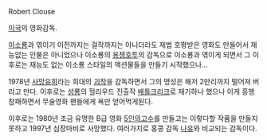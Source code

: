 Robert Clouse  

[미국](%EB%AF%B8%EA%B5%AD.md)의 영화감독.

[이소룡](%EC%9D%B4%EC%86%8C%EB%A3%A1.md)과 엮이기 이전까지는 걸작까지는 아니더라도 제법 호평받은 영화도
만들어서 재능없는 인물은 아니었으나 이소룡의 [용쟁호투](%EC%9A%A9%EC%9F%81%ED%98%B8%ED%88%AC.md)의
감독으로 이소룡과 엮이게 되면서 그 이후로는 재능도 없는 이소룡 스타일의 액션물들을 만들기 시작했으나...

1978년 [사망유희](%EC%82%AC%EB%A7%9D%EC%9C%A0%ED%9D%AC.md)라는 희대의
[괴작](%EA%B4%B4%EC%9E%91.md)을 감독하면서 그의 명성은 해저 2만리까지 떨어져 버리고 만다. 이후로는
[성룡](%EC%84%B1%EB%A3%A1.md)의 헐리우드 진출작 [배틀크리크](%EB%B0%B0%ED%8B%80%20%ED%81%AC%EB%A6%AC%ED%81%AC.md)로 재기하나 했으나 이게
흥행참패하면서 무술영화 팬들에게 욕만 얻어먹게된다.

이후로는 1980년 조금 유명한 B급 영화 [5인의고수](5%EC%9D%B8%EC%9D%98%20%EA%B3%A0%EC%88%98.md)를 만들고는 이렇다할 작품을 만들지 못하고
1997년 심장마비로 사망했다. 여러가지로 홍콩 감독 [나유](%EB%82%98%EC%9C%A0.md)와 비교되는 감독이다.

